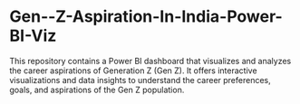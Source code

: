 # Gen--Z-Aspiration-In-India-Power-BI-Viz
This repository contains a Power BI dashboard that visualizes and analyzes the career aspirations of Generation Z (Gen Z). It offers interactive visualizations and data insights to understand the career preferences, goals, and aspirations of the Gen Z population.
